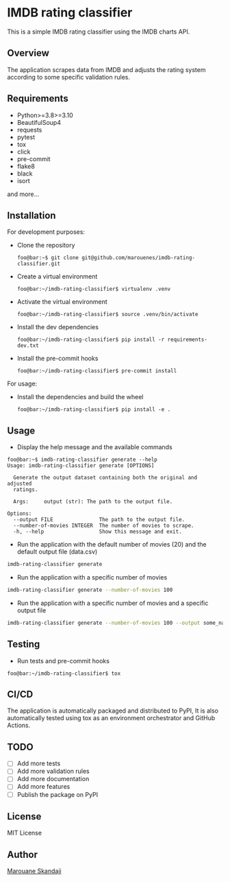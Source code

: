 # IMDB rating classifier

This is a simple IMDB rating classifier using the IMDB charts API.

## Overview

The application scrapes data from IMDB and adjusts the rating system according to some specific validation rules.

## Requirements

- Python>=3.8>=3.10
- BeautifulSoup4
- requests
- pytest
- tox
- click
- pre-commit
- flake8
- black
- isort

and more...

## Installation

For development purposes:

- Clone the repository

  ```console
  foo@bar:~$ git clone git@github.com/marouenes/imdb-rating-classifier.git
  ```

- Create a virtual environment

  ```console
  foo@bar:~/imdb-rating-classifier$ virtualenv .venv
  ```

- Activate the virtual environment

  ```console
  foo@bar:~/imdb-rating-classifier$ source .venv/bin/activate
  ```

- Install the dev dependencies

  ```console
  foo@bar:~/imdb-rating-classifier$ pip install -r requirements-dev.txt
  ```

- Install the pre-commit hooks

  ```console
  foo@bar:~/imdb-rating-classifier$ pre-commit install
  ```

For usage:

- Install the dependencies and build the wheel

  ```console
  foo@bar:~/imdb-rating-classifier$ pip install -e .
  ```

## Usage

- Display the help message and the available commands

```console
foo@bar:~$ imdb-rating-classifier generate --help
Usage: imdb-rating-classifier generate [OPTIONS]

  Generate the output dataset containing both the original and adjusted
  ratings.

  Args:     output (str): The path to the output file.

Options:
  --output FILE               The path to the output file.
  --number-of-movies INTEGER  The number of movies to scrape.
  -h, --help                  Show this message and exit.
```

- Run the application with the default number of movies (20) and the default output file (data.csv)

```bash
imdb-rating-classifier generate
```

- Run the application with a specific number of movies

```bash
imdb-rating-classifier generate --number-of-movies 100
```

- Run the application with a specific number of movies and a specific output file

```bash
imdb-rating-classifier generate --number-of-movies 100 --output some_name.csv
```

## Testing

- Run tests and pre-commit hooks

```console
foo@bar:~/imdb-rating-classifier$ tox
```

## CI/CD

The application is automatically packaged and distributed to PyPI, It is also automatically
tested using tox as an environment orchestrator and GitHub Actions.

## TODO

- [ ] Add more tests
- [ ] Add more validation rules
- [ ] Add more documentation
- [ ] Add more features
- [ ] Publish the package on PyPI

## License

MIT License

## Author

[Marouane Skandaji](mailto:marouane.skandaji@gmail.com)
